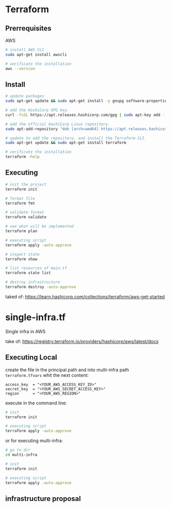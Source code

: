 # Terraform

## Prerrequisites

AWS
```bash
# install AWS CLI
sudo apt-get install awscli

# verificate the installation
aws --version
```

## Install

```bash
# update packages 
sudo apt-get update && sudo apt-get install -y gnupg software-properties-common curl

# add the HashiCorp GPG key.
curl -fsSL https://apt.releases.hashicorp.com/gpg | sudo apt-key add -

# add the official HashiCorp Linux repository.
sudo apt-add-repository "deb [arch=amd64] https://apt.releases.hashicorp.com $(lsb_release -cs) main"

# update to add the repository, and install the Terraform CLI.
sudo apt-get update && sudo apt-get install terraform

# verificate the installation
terraform -help

```

## Executing 

```bash
# init the project
terraform init

# format file
terraform fmt

# validate format
terraform validate

# see what will be implemented
terraform plan

# executing script
terraform apply -auto-approve

# inspect state
terraform show

# list resources of main.tf
terraform state list

# destroy infrastructure
terraform destroy -auto-approve
```

taked of: https://learn.hashicorp.com/collections/terraform/aws-get-started



# single-infra.tf

Single infra in AWS 

take of: https://registry.terraform.io/providers/hashicorp/aws/latest/docs

## Executing Local

create the file in the principal path and into multi-infra path `terraform.tfvars` whit the next content:

```TF
access_key  = "<YOUR_AWS_ACCESS_KEY_ID>"
secret_key  = "<YOUR_AWS_SECRET_ACCESS_KEY>"
region      = "<YOUR_AWS_REGION>"
```

execute in the command line:

```bash
# init
terraform init

# executing script
terraform apply -auto-approve
```

or for executing multi-infra:

```bash
# go to dir
cd multi-infra

# init
terraform init

# executing script
terraform apply -auto-approve
```


## infrastructure proposal
